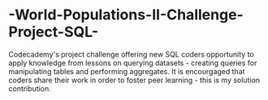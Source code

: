 # -World-Populations-II-Challenge-Project-SQL-
Codecademy's project challenge offering new SQL coders opportunity to apply knowledge from lessons on querying datasets - creating queries for manipulating tables and performing aggregates. It is encourgaged that coders share their work in order to foster peer learning - this is my solution contribution.
